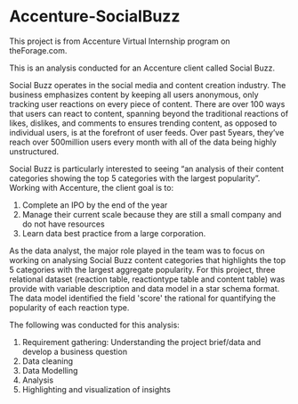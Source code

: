 # Accenture-SocialBuzz
This project is from Accenture Virtual Internship program on theForage.com. 

This is an analysis conducted for an Accenture client called Social Buzz. 

Social Buzz operates in the social media and content creation industry. The business emphasizes content by keeping all users anonymous, only tracking user reactions on every piece of content. 
There are over 100 ways that users can react to content, spanning beyond the traditional reactions of likes, dislikes, and comments to ensures trending content, as opposed to individual users, is at the forefront of user feeds. Over past 5years, they’ve reach over 500million users every month with all of the data being highly unstructured. 

Social Buzz is particularly interested to seeing “an analysis of their content categories showing the top 5 categories with the largest popularity”. Working with Accenture, the client goal is to: 
1. Complete an IPO by the end of the year
2. Manage their current scale because they are still a small company and do not have resources
3. Learn data best practice from a large corporation.


As the data analyst, the major role played in the team was to focus on working on analysing Social Buzz content categories that highlights the top 5 categories with the largest aggregate popularity. For this project, three relational dataset (reaction table, reactiontype table and content table) was provide with variable description and data model in a star schema format. The data model identified the field 'score' the rational for quantifying the popularity of each reaction type. 

The following was conducted for this analysis:
1. Requirement gathering:
     Understanding the project brief/data and develop a business question 
3. Data cleaning
4. Data Modelling
5. Analysis
6. Highlighting and visualization of insights


